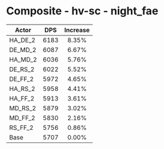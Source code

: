 # Composite - hv-sc - night_fae
| Actor | DPS | Increase |
|---|:---:|:---:|
|HA_DE_2|6183|8.35%|
|DE_MD_2|6087|6.67%|
|HA_MD_2|6036|5.76%|
|DE_RS_2|6022|5.52%|
|DE_FF_2|5972|4.65%|
|HA_RS_2|5958|4.41%|
|HA_FF_2|5913|3.61%|
|MD_RS_2|5879|3.02%|
|MD_FF_2|5830|2.16%|
|RS_FF_2|5756|0.86%|
|Base|5707|0.00%|
